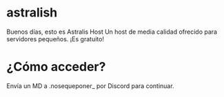 # astralish
Buenos días, esto es Astralis Host
Un host de media calidad ofrecido para servidores pequeños. ¡Es gratuito!
# ¿Cómo acceder?
Envía un MD a .nosequeponer_ por Discord para continuar.

